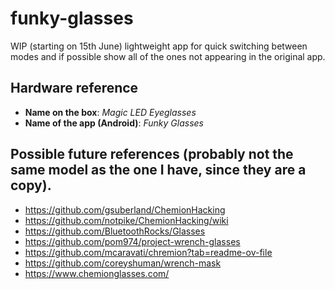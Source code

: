# funky-glasses
WIP (starting on 15th June) lightweight app for quick switching between modes and if possible show all of the ones not appearing in the original app.

## Hardware reference
- **Name on the box**: _Magic LED Eyeglasses_
- **Name of the app (Android)**: _Funky Glasses_

## Possible future references (probably not the same model as the one I have, since they are a copy).
- https://github.com/gsuberland/ChemionHacking
- https://github.com/notpike/ChemionHacking/wiki
- https://github.com/BluetoothRocks/Glasses
- https://github.com/pom974/project-wrench-glasses
- https://github.com/mcaravati/chremion?tab=readme-ov-file
- https://github.com/coreyshuman/wrench-mask
- https://www.chemionglasses.com/

